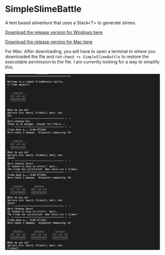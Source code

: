 # SimpleSlimeBattle
A text based adventure that uses a Stack&lt;T> to generate slimes.

[Download the release version for Windows here](https://github.com/illuminatednight/SimpleSlimeBattle/blob/master/Game/Published/Windows/SimpleSlimeBattle.exe)

[Download the release version for Mac here](https://github.com/illuminatednight/SimpleSlimeBattle/blob/master/Game/Published/Mac/SimpleSlimeBattle)

For Mac:
After downloading, you will have to open a terminal to where you downloaded the file and run `chmod +x SimpleSlimeBattle` to restore the executable permission to the file.  I am currently looking for a way to simplify this.

![Check out the wild graphics!](/Game/SimpleSlimeBattle.png)
